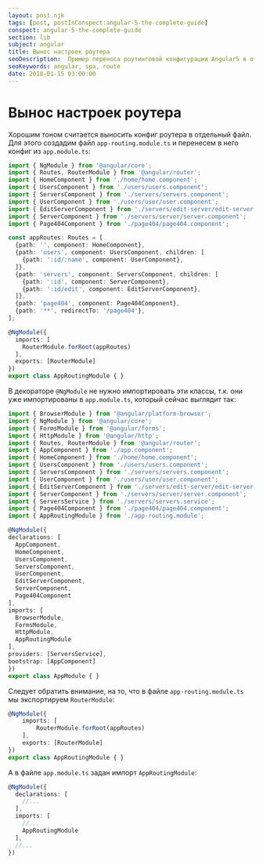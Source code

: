 ```yaml
---
layout: post.njk
tags: [post, postInConspect:angular-5-the-complete-guide]
conspect: angular-5-the-complete-guide
section: lib
subject: angular
title: Вынос настроек роутера
seoDescription:  Пример переноса роутинговой конфигурации Angular5 в отдельный файл.
seoKeywords: angular, spa, route
date: 2018-01-15 03:00:00
---
```

# Вынос настроек роутера

Хорошим тоном считается выносить конфиг роутера в отдельный файл. Для этого создадим файл `app-routing.module.ts` и перенесем в него конфиг из `app.module.ts`:

```typescript
import { NgModule } from '@angular/core';
import { Routes, RouterModule } from '@angular/router';
import { HomeComponent } from './home/home.component';
import { UsersComponent } from './users/users.component';
import { ServersComponent } from './servers/servers.component';
import { UserComponent } from './users/user/user.component';
import { EditServerComponent } from './servers/edit-server/edit-server.component';
import { ServerComponent } from './servers/server/server.component';
import { Page404Component } from './page404/page404.component';

const appRoutes: Routes = [
  {path: '', component: HomeComponent},
  {path: 'users', component: UsersComponent, children: [
    {path: ':id/:name', component: UserComponent},
  ]},
  {path: 'servers', component: ServersComponent, children: [
    {path: ':id', component: ServerComponent},
    {path: ':id/edit', component: EditServerComponent},
  ]},
  {path: 'page404', component: Page404Component},
  {path: '**', redirectTo: '/page404'},
];

@NgModule({
  imports: [
    RouterModule.forRoot(appRoutes)
  ],
  exports: [RouterModule]
})
export class AppRoutingModule { }
```

В декораторе `@NgModule` не нужно импортировать эти классы, т.к. они уже импортированы в `app.module.ts`, который сейчас выглядит так:

```typescript
import { BrowserModule } from '@angular/platform-browser';
import { NgModule } from '@angular/core';
import { FormsModule } from '@angular/forms';
import { HttpModule } from '@angular/http';
import { Routes, RouterModule } from '@angular/router';
import { AppComponent } from './app.component';
import { HomeComponent } from './home/home.component';
import { UsersComponent } from './users/users.component';
import { ServersComponent } from './servers/servers.component';
import { UserComponent } from './users/user/user.component';
import { EditServerComponent } from './servers/edit-server/edit-server.component';
import { ServerComponent } from './servers/server/server.component';
import { ServersService } from './servers/servers.service';
import { Page404Component } from './page404/page404.component';
import { AppRoutingModule } from './app-routing.module';

@NgModule({
declarations: [
  AppComponent,
  HomeComponent,
  UsersComponent,
  ServersComponent,
  UserComponent,
  EditServerComponent,
  ServerComponent,
  Page404Component
],
imports: [
  BrowserModule,
  FormsModule,
  HttpModule,
  AppRoutingModule
],
providers: [ServersService],
bootstrap: [AppComponent]
})
export class AppModule { }
```

Следует обратить внимание, на то, что в файле `app-routing.module.ts` мы экспортируем `RouterModule`:

```typescript
@NgModule({
	imports: [
		RouterModule.forRoot(appRoutes)
	],
	exports: [RouterModule]
})
export class AppRoutingModule { }
```

А в файле `app.module.ts` задан импорт `AppRoutingModule`:

```typescript
@NgModule({
  declarations: [
    //...
  ],
  imports: [
    //...
    AppRoutingModule
  ],
  //...
})
```